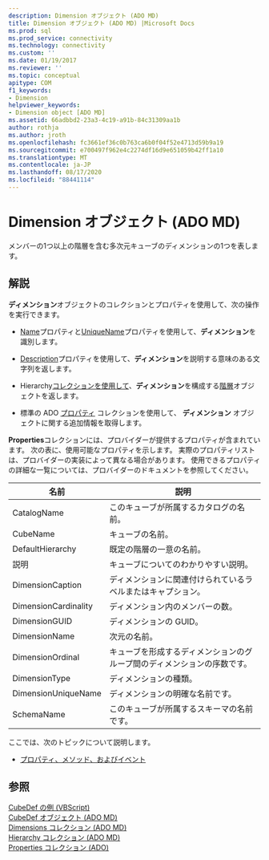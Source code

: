 ```yaml
---
description: Dimension オブジェクト (ADO MD)
title: Dimension オブジェクト (ADO MD) |Microsoft Docs
ms.prod: sql
ms.prod_service: connectivity
ms.technology: connectivity
ms.custom: ''
ms.date: 01/19/2017
ms.reviewer: ''
ms.topic: conceptual
apitype: COM
f1_keywords:
- Dimension
helpviewer_keywords:
- Dimension object [ADO MD]
ms.assetid: 66adbbd2-23a3-4c19-a91b-84c31309aa1b
author: rothja
ms.author: jroth
ms.openlocfilehash: fc3661ef36c0b763ca6b0f04f52e4713d59b9a19
ms.sourcegitcommit: e700497f962e4c2274df16d9e651059b42ff1a10
ms.translationtype: MT
ms.contentlocale: ja-JP
ms.lasthandoff: 08/17/2020
ms.locfileid: "88441114"
---
```

# <a name="dimension-object-ado-md"></a>Dimension オブジェクト (ADO MD)
メンバーの1つ以上の階層を含む多次元キューブのディメンションの1つを表します。  
  
## <a name="remarks"></a>解説  
 **ディメンション**オブジェクトのコレクションとプロパティを使用して、次の操作を実行できます。  
  
-   [Name](../../../ado/reference/ado-md-api/name-property-ado-md.md)プロパティと[UniqueName](../../../ado/reference/ado-md-api/uniquename-property-ado-md.md)プロパティを使用して、**ディメンション**を識別します。  
  
-   [Description](../../../ado/reference/ado-md-api/description-property-ado-md.md)プロパティを使用して、**ディメンション**を説明する意味のある文字列を返します。  
  
-   Hierarchy[コレクションを使用して](../../../ado/reference/ado-md-api/hierarchies-collection-ado-md.md)、**ディメンション**を構成する[階層](../../../ado/reference/ado-md-api/hierarchy-object-ado-md.md)オブジェクトを返します。  
  
-   標準の ADO [プロパティ](../../../ado/reference/ado-api/properties-collection-ado.md) コレクションを使用して、 **ディメンション** オブジェクトに関する追加情報を取得します。  
  
 **Properties**コレクションには、プロバイダーが提供するプロパティが含まれています。 次の表に、使用可能なプロパティを示します。 実際のプロパティリストは、プロバイダーの実装によって異なる場合があります。 使用できるプロパティの詳細な一覧については、プロバイダーのドキュメントを参照してください。  
  
|名前|説明|  
|----------|-----------------|  
|CatalogName|このキューブが所属するカタログの名前。|  
|CubeName|キューブの名前。|  
|DefaultHierarchy|既定の階層の一意の名前。|  
|説明|キューブについてのわかりやすい説明。|  
|DimensionCaption|ディメンションに関連付けられているラベルまたはキャプション。|  
|DimensionCardinality|ディメンション内のメンバーの数。|  
|DimensionGUID|ディメンションの GUID。|  
|DimensionName|次元の名前。|  
|DimensionOrdinal|キューブを形成するディメンションのグループ間のディメンションの序数です。|  
|DimensionType|ディメンションの種類。|  
|DimensionUniqueName|ディメンションの明確な名前です。|  
|SchemaName|このキューブが所属するスキーマの名前です。|  
  
 ここでは、次のトピックについて説明します。  
  
-   [プロパティ、メソッド、およびイベント](../../../ado/reference/ado-md-api/dimension-object-properties-methods-and-events.md)  
  
## <a name="see-also"></a>参照  
 [CubeDef の例 (VBScript)](../../../ado/reference/ado-md-api/cubedef-example-vbscript.md)   
 [CubeDef オブジェクト (ADO MD)](../../../ado/reference/ado-md-api/cubedef-object-ado-md.md)   
 [Dimensions コレクション (ADO MD)](../../../ado/reference/ado-md-api/dimensions-collection-ado-md.md)   
 [Hierarchy コレクション (ADO MD)](../../../ado/reference/ado-md-api/hierarchies-collection-ado-md.md)   
 [Properties コレクション (ADO)](../../../ado/reference/ado-api/properties-collection-ado.md)
